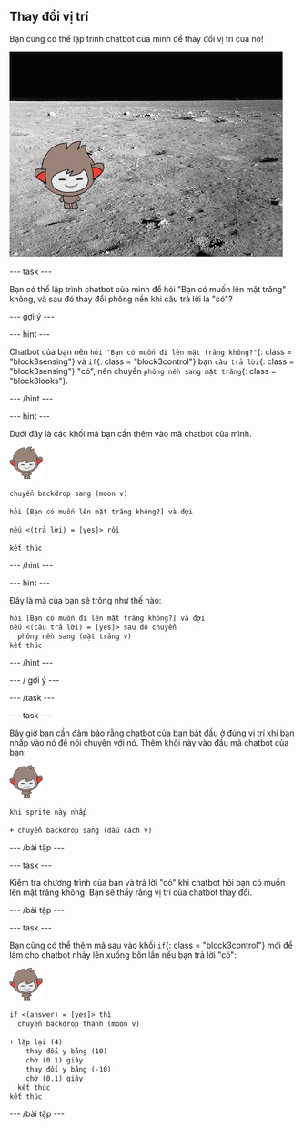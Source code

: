 ## Thay đổi vị trí

Bạn cũng có thể lập trình chatbot của mình để thay đổi vị trí của nó!

![Thử nghiệm thay đổi phông nền](images/chatbot-backdrop-moon.png)

\--- task \---

Bạn có thể lập trình chatbot của mình để hỏi "Bạn có muốn lên mặt trăng" không, và sau đó thay đổi phông nền khi câu trả lời là "có"?

\--- gợi ý \---

\--- hint \---

Chatbot của bạn nên `hỏi "Bạn có muốn đi lên mặt trăng không?"`{: class = "block3sensing"} và `if`{: class = "block3control"} bạn `câu trả lời`{: class = "block3sensing"} "có", nên chuyển `phông nền sang mặt trăng`{: class = "block3looks"}.

\--- /hint \---

\--- hint \---

Dưới đây là các khối mã bạn cần thêm vào mã chatbot của mình.

![nano sprite](images/nano-sprite.png)

```blocks3
chuyển backdrop sang (moon v)

hỏi [Bạn có muốn lên mặt trăng không?] và đợi

nếu <(trả lời) = [yes]> rồi 

kết thúc
```

\--- /hint \---

\--- hint \---

Đây là mã của bạn sẽ trông như thế nào:

```blocks3
hỏi [Bạn có muốn đi lên mặt trăng không?] và đợi
nếu <(câu trả lời) = [yes]> sau đó chuyển 
  phông nền sang (mặt trăng v)
kết thúc
```

\--- /hint \---

\--- / gợi ý \---

\--- /task \---

\--- task \---

Bây giờ bạn cần đảm bảo rằng chatbot của bạn bắt đầu ở đúng vị trí khi bạn nhấp vào nó để nói chuyện với nó. Thêm khối này vào đầu mã chatbot của bạn:

![nano sprite](images/nano-sprite.png)

```blocks3
khi sprite này nhấp

+ chuyển backdrop sang (dấu cách v)
```

\--- /bài tập \---

\--- task \---

Kiểm tra chương trình của bạn và trả lời "có" khi chatbot hỏi bạn có muốn lên mặt trăng không. Bạn sẽ thấy rằng vị trí của chatbot thay đổi.

\--- /bài tập \---

\--- task \---

Bạn cũng có thể thêm mã sau vào khối `if`{: class = "block3control"} mới để làm cho chatbot nhảy lên xuống bốn lần nếu bạn trả lời "có":

![nano sprite](images/nano-sprite.png)

```blocks3
if <(answer) = [yes]> thì 
  chuyển backdrop thành (moon v)

+ lặp lại (4) 
    thay đổi y bằng (10)
    chờ (0.1) giây
    thay đổi y bằng (-10)
    chờ (0.1) giây
  kết thúc
kết thúc
```

\--- /bài tập \---